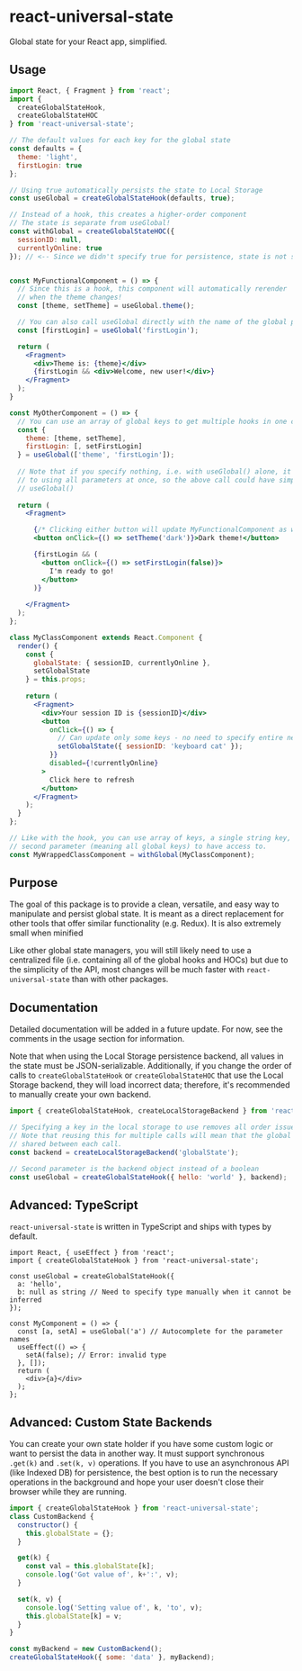# react-universal-state

Global state for your React app, simplified.

## Usage
```jsx
import React, { Fragment } from 'react';
import {
  createGlobalStateHook,
  createGlobalStateHOC
} from 'react-universal-state';

// The default values for each key for the global state
const defaults = {
  theme: 'light',
  firstLogin: true
};

// Using true automatically persists the state to Local Storage
const useGlobal = createGlobalStateHook(defaults, true);

// Instead of a hook, this creates a higher-order component
// The state is separate from useGlobal!
const withGlobal = createGlobalStateHOC({
  sessionID: null,
  currentlyOnline: true
}); // <-- Since we didn't specify true for persistence, state is not saved


const MyFunctionalComponent = () => {
  // Since this is a hook, this component will automatically rerender
  // when the theme changes!
  const [theme, setTheme] = useGlobal.theme();

  // You can also call useGlobal directly with the name of the global parameter
  const [firstLogin] = useGlobal('firstLogin');

  return (
    <Fragment>
      <div>Theme is: {theme}</div>
      {firstLogin && <div>Welcome, new user!</div>}
    </Fragment>
  );
}

const MyOtherComponent = () => {
  // You can use an array of global keys to get multiple hooks in one call!
  const {
    theme: [theme, setTheme],
    firstLogin: [, setFirstLogin]
  } = useGlobal(['theme', 'firstLogin']);
  
  // Note that if you specify nothing, i.e. with useGlobal() alone, it defaults
  // to using all parameters at once, so the above call could have simply been
  // useGlobal()
  
  return (
    <Fragment>

      {/* Clicking either button will update MyFunctionalComponent as well */}
      <button onClick={() => setTheme('dark')}>Dark theme!</button>

      {firstLogin && (
        <button onClick={() => setFirstLogin(false)}>
          I'm ready to go!
        </button>
      )}
      
    </Fragment>
  );
};

class MyClassComponent extends React.Component {
  render() {
    const {
      globalState: { sessionID, currentlyOnline },
      setGlobalState
    } = this.props;
    
    return (
      <Fragment>
        <div>Your session ID is {sessionID}</div>
        <button
          onClick={() => {
            // Can update only some keys - no need to specify entire new state
            setGlobalState({ sessionID: 'keyboard cat' });
          }}
          disabled={!currentlyOnline}
        >
          Click here to refresh
        </button>
      </Fragment>
    );
  }
};

// Like with the hook, you can use array of keys, a single string key, or no
// second parameter (meaning all global keys) to have access to.
const MyWrappedClassComponent = withGlobal(MyClassComponent);
```

## Purpose
The goal of this package is to provide a clean, versatile, and easy way to manipulate and persist global state. It is meant as a direct replacement for other tools that offer similar functionality (e.g. Redux). It is also extremely small when minified

Like other global state managers, you will still likely need to use a centralized file (i.e. containing all of the global hooks and HOCs) but due to the simplicity of the API, most changes will be much faster with `react-universal-state` than with other packages.

## Documentation
Detailed documentation will be added in a future update. For now, see the comments in the usage section for information.

Note that when using the Local Storage persistence backend, all values in the state must be JSON-serializable. Additionally, if you change the order of calls to `createGlobalStateHook` or `createGlobalStateHOC` that use the Local Storage backend, they will load incorrect data; therefore, it's recommended to manually create your own backend.
```js
import { createGlobalStateHook, createLocalStorageBackend } from 'react-universal-state';

// Specifying a key in the local storage to use removes all order issues
// Note that reusing this for multiple calls will mean that the global state is
// shared between each call.
const backend = createLocalStorageBackend('globalState');

// Second parameter is the backend object instead of a boolean
const useGlobal = createGlobalStateHook({ hello: 'world' }, backend);
```

## Advanced: TypeScript
`react-universal-state` is written in TypeScript and ships with types by default.
```tsx
import React, { useEffect } from 'react';
import { createGlobalStateHook } from 'react-universal-state';

const useGlobal = createGlobalStateHook({
  a: 'hello',
  b: null as string // Need to specify type manually when it cannot be inferred
});

const MyComponent = () => {
  const [a, setA] = useGlobal('a') // Autocomplete for the parameter names
  useEffect(() => {
    setA(false); // Error: invalid type
  }, []);
  return (
    <div>{a}</div>
  );
};
```
## Advanced: Custom State Backends
You can create your own state holder if you have some custom logic or want to persist the data in another way. It must support synchronous `.get(k)` and `.set(k, v)` operations. If you have to use an asynchronous API (like Indexed DB) for persistence, the best option is to run the necessary operations in the background and hope your user doesn't close their browser while they are running.

```js
import { createGlobalStateHook } from 'react-universal-state';
class CustomBackend {
  constructor() {
    this.globalState = {};
  }

  get(k) {
    const val = this.globalState[k];
    console.log('Got value of', k+':', v);
  }

  set(k, v) {
    console.log('Setting value of', k, 'to', v);
    this.globalState[k] = v;
  }
}

const myBackend = new CustomBackend();
createGlobalStateHook({ some: 'data' }, myBackend);
```